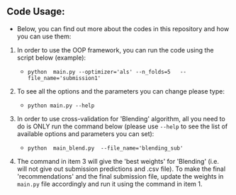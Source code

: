 ## Code Usage:

- Below, you can find out more about the codes in this repository and how you can use them:
 

1. In order to use the OOP framework, you can run the code using the script below (example):

	* `python  main.py --optimizer='als' --n_folds=5   --file_name='submission1'`


2. To see all the options and the parameters you can change please type:

	* `python main.py --help`


3. In order to use cross-validation for 'Blending' algorithm, all you need to do is ONLY run the command below (please use `--help` to see the list of available options and parameters you can set):

	* `python  main_blend.py  --file_name='blending_sub'`


4. The command in item 3 will give the 'best weights' for 'Blending'  (i.e. will not give out submission predictions and .csv file). To make the final 'recommendations' and the final submission file, update the weights in `main.py` file accordingly and run it using the command in item 1. 


